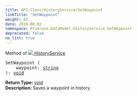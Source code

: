 ```yaml
---
title: API:Class/HistoryService/SetWaypoint
linkTitle: "SetWaypoint"
weight: 83
date: 2019-08-02
namespace: Primrose.DataModel.HistoryService.SetWaypoint
deprecated: false
no_list: true
---
```

Method of <a href="/docs/api-reference/Class/HistoryService"><img src="/icons/silk/clock.png"/>&nbsp;HistoryService</a>
<pre class="method-declaration">
SetWaypoint (
    waypoint: <a class="type" href="/docs/api-reference/System/string">string</a>
): <a class="type" href="/docs/api-reference/System/void">void</a></pre>
<b>Return Type: </b>
<a class="type" href="/docs/api-reference/System/void">void</a>
<br/>
<b>Description: </b>
Saves a waypoint in history.

